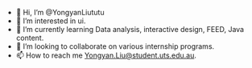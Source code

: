 - 👋 Hi, I’m @YongyanLiututu
- 👀 I’m interested in ui.
- 🌱 I’m currently learning Data analysis, interactive design, FEED, Java content.
- 💞️ I’m looking to collaborate on various internship programs.
- 📫 How to reach me Yongyan.Liu@student.uts.edu.au.

<!---
YongyanLiututu/YongyanLiututu is a ✨ special ✨ repository because its `README.md` (this file) appears on your GitHub profile.
You can click the Preview link to take a look at your changes.
--->
